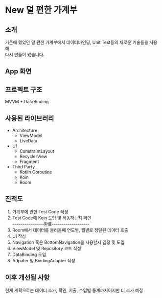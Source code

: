 # New 덜 편한 가계부
## 소개  
기존에 했었던 덜 편한 가계부에서 데이터바인딩, Unit Test등의 새로운 기술들을 사용해  
다시 만들어 봤습니다.    
## App 화면  

## 프로젝트 구조  
MVVM + DataBinding  
## 사용된 라이브러리  
* Architecture
  - ViewModel  
  - LiveData  
* UI
  - ConstraintLayout  
  - RecyclerView  
  - Fragment  
* Third Party  
  - Kotlin Coroutine
  - Koin  
  - Room  
## 진척도  
1) 가계부에 관한 Test Code 작성  
2) Test Code에 Koin 도입 및 작동하는지 확인  
----------------완료-------------------  
3) Room에서 데이터를 불러올때 연도별, 월별로 정렬된 데이터 호출  
4) UI 작성  
5) Navigation 혹은 BottomNavigation을 사용할지 결정 및 도입  
6) ViewModel 및 Repository 코드 작성  
7) DataBinding 도입
8) Adpater 및 BindingAdapter 작성  
## 이후 개선될 사항  
현재 계획으로는 데이터 추가, 확인, 지출, 수입별 통계까지이지만 더 추가 예정  
